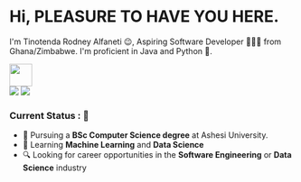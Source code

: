 <h1><span> Hi, PLEASURE TO HAVE YOU HERE. </span> </h1>

I'm Tinotenda Rodney Alfaneti 😉, Aspiring Software Developer 👨🏻‍💻 from Ghana/Zimbabwe. I'm proficient in Java and Python 🐍.

<img src="https://readme-typing-svg.herokuapp.com?vCenter=true&width=500&lines=Software+Developer;Java+and+Python+Developer+with+2%2B+Years+Experience;Passionate+about+Web+Development+and+Mobile+App+Development" height="40"/>

<div>
<a href="mailto: tinotendaalfaneti18@gmail.com">
<img src="https://img.shields.io/badge/-tinotendaalfaneti18%40gmail.com-7B83EB?&style=for-the-badge&logo=Microsoft-outlook&logoColor=white" ></a>    <a href="https://www.linkedin.com/in/billpwchan1998/"><img src="https://img.shields.io/badge/Tinotenda-%230077B5.svg?&style=for-the-badge&logo=linkedin&logoColor=white" ></a>  
</div>

### Current Status : 📡

- 💼 Pursuing a <strong>BSc Computer Science degree</strong> at Ashesi University.
- 🌱 Learning <strong>Machine Learning</strong> and <strong>Data Science</strong>
- 🔍 Looking for career opportunities in the <strong>Software Engineering</strong> or <strong>Data Science</strong> industry
